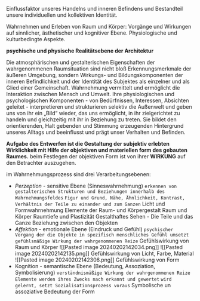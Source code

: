 Einflussfaktor unseres Handelns und inneren Befindens und Bestandteil unsere individuellen und kollektiven Identität.

Wahrnehmen und Erleben von Raum und Körper: Vorgänge und Wirkungen auf sinnlicher, ästhetischer und kognitiver Ebene. Physiologische und kulturbedingte Aspekte.

**psychische und physische Realitätsebene der Architektur**

Die atmosphärischen und gestalterischen Eigenschaften der wahrgenommenen Raumsituation sind nicht bloß Erkennungsmerkmale der äußeren Umgebung, sondern Wirkungs- und Bildungskomponenten der inneren Befindlichkeit und der Identität des Subjektes als einzelner und als Glied einer Gemeinschaft.
Wahrnehmung vermittelt und ermöglicht die Interaktion zwischen
Mensch und Umwelt. Ihre physiologischen und psychologischen Komponenten - von Bedürfnissen, Interessen, Absichten geleitet - interpretieren und strukturieren selektiv die Außenwelt und geben uns von ihr ein „Bild“ wieder, das uns ermöglicht, in ihr zielgerichtet zu handeln und gleichzeitig mit ihr in Beziehung zu treten. Sie bildet den orientierenden, Halt gebenden und Stimmung erzeugenden Hintergrund unseres Alltags und beeinflusst und prägt unser Verhalten und Befinden.

**Aufgabe des Entwerfen ist die Gestaltung der subjektiv erlebten Wirklichkeit mit Hilfe der objektiven und materiellen form des gebauten Raumes.** 
	beim Festlegen der objektiven Form ist von ihrer **WIRKUNG** auf den Betrachter auszugehen. 

im Wahrnehmungsprozess sind drei Verarbeitungsebenen:
- $Perzeption$ - sensitive Ebene (Sinneswahrnehmung)
	`erkennen von gestalterischen Strukturen und Beziehungen innerhalb des Wahrnehmungsfeldes` 
	`Figur und Grund, Nähe, Ähnlichkeit, Kontrast, Verhältnis der Teile zu einander und zum Ganzen`
	Licht und Formwahrnehmung
	Elemente der Raum- und Körpergestalt
	Raum und Körper 
	Raumtiefe und Plastizität
	Gestalthaftes Sehen - Die Teile und das Ganze
	Beziehung zwischen den Objekten
- $Affektion$ - emotionale Ebene (Eindruck und Gefühl)
	`psychischer Vorgang der die Objekte in spezifisch menschliches Gefühl umsetzt`
	`gefühlsmäßige Wirkung der wahrgenommenen Reize`
	Gefühlswirkung von Raum und Körper
	![[Pasted image 20240202142034.png]]
	![[Pasted image 20240202142135.png]]
	Gefühlswirkung von Licht, Farbe, Material
	![[Pasted image 20240202142306.png]]
	Gefühlswirkung von Form
- Kognition - semantische Ebene (Bedeutung, Assoziation, Symbolisierung)
	`verständnismäßige Wirkung der wahrgenommenen Reize`
	`Elemente werden ihres Zwecks nach erkannt und gewertet`
	`wird gelernt, setzt Sozialisationsprozess voraus`
	Symbolische un assoziative Bedeutung der Form